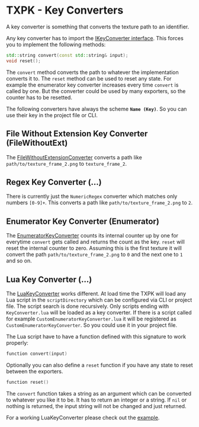 # TXPK - Key Converters #

A key converter is something that converts the texture path to an identifier.

Any key converter has to import the [IKeyConverter interface][1].
This forces you to implement the following methods:

```cpp
std::string convert(const std::string& input);
void reset();
```

The `convert` method converts the path to whatever the implementation converts it to.
The `reset` method can be used to reset any state. For example the enumerator key converter increases every time `convert` is called by one. But the converter could be used by many exporters, so the counter has to be resetted.

The following converters have always the scheme **`Name (Key)`**. So you can use their key in the project file or CLI.

## File Without Extension Key Converter (FileWithoutExt) ##

The [FileWithoutExtensionConverter][2] converts a path like `path/to/texture_frame_2.png` to `texture_frame_2`.

## Regex Key Converter (...) ##

There is currently just the `NumericRegex` converter which matches only numbers `[0-9]+`. 
This converts a path like `path/to/texture_frame_2.png` to `2`.

## Enumerator Key Converter (Enumerator) ##

The [EnumeratorKeyConverter][3] counts its internal counter up by one for everytime `convert` gets called and returns the count as the key. `reset` will reset the internal counter to zero.
Assuming this is the first texture it will convert the path `path/to/texture_frame_2.png` to `0` and the next one to `1` and so on.

## Lua Key Converter (...) ##

The [LuaKeyConverter][4] works different. At load time the TXPK will load any Lua script in the `scriptDirectory` which can be configured via CLI or project file. The script search is done recursively.
Only scripts ending with `KeyConverter.lua` will be loaded as a key converter. If there is a script called for example `CustomEnumeratorKeyConverter.lua` it will be registered as `CustomEnumeratorKeyConverter`. So you could use it in your project file.  

The Lua script have to have a function defined with this signature to work properly:

```C
function convert(input)
```

Optionally you can also define a `reset` function if you have any state to reset between the exporters.

```C
function reset()
```

The `convert` function takes a string as an argument which can be converted to whatever you like it to be.
It has to return an integer or a string. If `nil` or nothing is returned, the input string will not be changed and just returned.

For a working LuaKeyConverter please check out the [example][5].


[1]:../Core/IKeyConverter.hpp
[2]:FileWithoutExtConverter.hpp
[3]:EnumeratorConverter.hpp
[4]:LuaConverter.hpp
[5]:../../../../example/README.md
